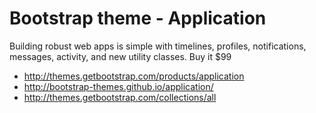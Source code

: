 # Bootstrap theme - Application

Building robust web apps is simple with timelines, profiles, notifications, messages, activity, and new utility classes. Buy it $99

- <http://themes.getbootstrap.com/products/application>
- <http://bootstrap-themes.github.io/application/>
- <http://themes.getbootstrap.com/collections/all>